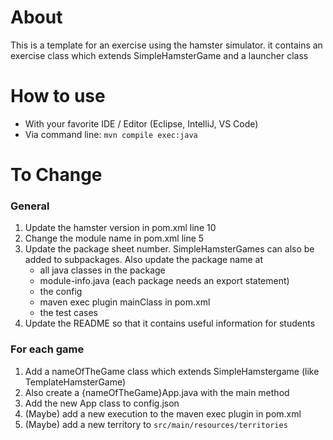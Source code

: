 # About
This is a template for an exercise using the hamster simulator. it contains an exercise class which extends SimpleHamsterGame and a launcher class
# How to use
* With your favorite IDE / Editor (Eclipse, IntelliJ, VS Code)
* Via command line: `mvn compile exec:java`
# To Change
### General
1. Update the hamster version in pom.xml line 10
1. Change the module name in pom.xml line 5
1. Update the package sheet number. SimpleHamsterGames can also be added to subpackages. Also update the package name at
    * all java classes in the package
    * module-info.java (each package needs an export statement)
    * the config
    * maven exec plugin mainClass in pom.xml
    * the test cases
1. Update the README so that it contains useful information for students
### For each game
1. Add a nameOfTheGame class which extends SimpleHamstergame (like TemplateHamsterGame)
1. Also create a {nameOfTheGame}App.java with the main method
1. Add the new App class to config.json
1. (Maybe) add a new execution to the maven exec plugin in pom.xml
1. (Maybe) add a new territory to `src/main/resources/territories`